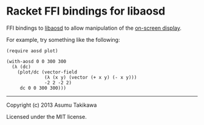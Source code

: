 Racket FFI bindings for libaosd
===============================

FFI bindings to [libaosd](https://github.com/atheme/libaosd) to allow
manipulation of the [on-screen display](http://en.wikipedia.org/wiki/On-screen_display).

For example, try something like the following:

```racket
(require aosd plot)

(with-aosd 0 0 300 300
  (λ (dc)
    (plot/dc (vector-field
              (λ (x y) (vector (+ x y) (- x y)))
              -2 2 -2 2)
     dc 0 0 300 300)))
```

---

Copyright (c) 2013 Asumu Takikawa

Licensed under the MIT license.

